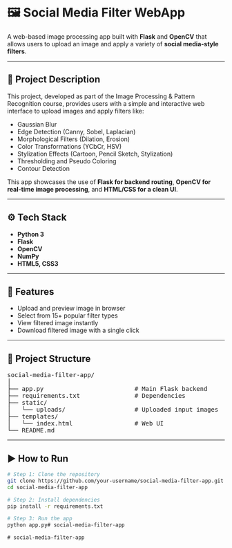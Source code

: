 # 🖼️ Social Media Filter WebApp

A web-based image processing app built with **Flask** and **OpenCV** that allows users to upload an image and apply a variety of **social media-style filters**.

---

## 📌 Project Description

This project, developed as part of the Image Processing & Pattern Recognition course, provides users with a simple and interactive web interface to upload images and apply filters like:

- Gaussian Blur
- Edge Detection (Canny, Sobel, Laplacian)
- Morphological Filters (Dilation, Erosion)
- Color Transformations (YCbCr, HSV)
- Stylization Effects (Cartoon, Pencil Sketch, Stylization)
- Thresholding and Pseudo Coloring
- Contour Detection

This app showcases the use of **Flask for backend routing**, **OpenCV for real-time image processing**, and **HTML/CSS for a clean UI**.

---

## ⚙️ Tech Stack

- **Python 3**
- **Flask**
- **OpenCV**
- **NumPy**
- **HTML5, CSS3**

---

## 🚀 Features

- Upload and preview image in browser
- Select from 15+ popular filter types
- View filtered image instantly
- Download filtered image with a single click

---

## 📂 Project Structure

<pre>
social-media-filter-app/
│
├── app.py                         # Main Flask backend
├── requirements.txt               # Dependencies
├── static/ 
│   └── uploads/                   # Uploaded input images
├── templates/
│   └── index.html                 # Web UI
└── README.md
</pre>

---

## ▶️ How to Run

```bash
# Step 1: Clone the repository
git clone https://github.com/your-username/social-media-filter-app.git
cd social-media-filter-app

# Step 2: Install dependencies
pip install -r requirements.txt

# Step 3: Run the app
python app.py#   s o c i a l - m e d i a - f i l t e r - a p p  
 #   s o c i a l - m e d i a - f i l t e r - a p p  
 